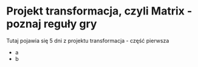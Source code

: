 # Projekt transformacja, czyli Matrix - poznaj reguły gry

Tutaj pojawia się 5 dni z projektu transformacja - część pierwsza 

- a 
- b
